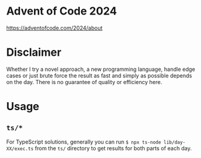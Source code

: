 # Advent of Code 2024

https://adventofcode.com/2024/about

# Disclaimer

Whether I try a novel approach, a new programming language, handle edge cases or just brute force the result as fast and simply as possible depends on the day. There is no guarantee of quality or efficiency here.

# Usage

## `ts/*`

For TypeScript solutions, generally you can run `$ npx ts-node lib/day-XX/exec.ts` from the `ts/` directory to get results for both parts of each day.

